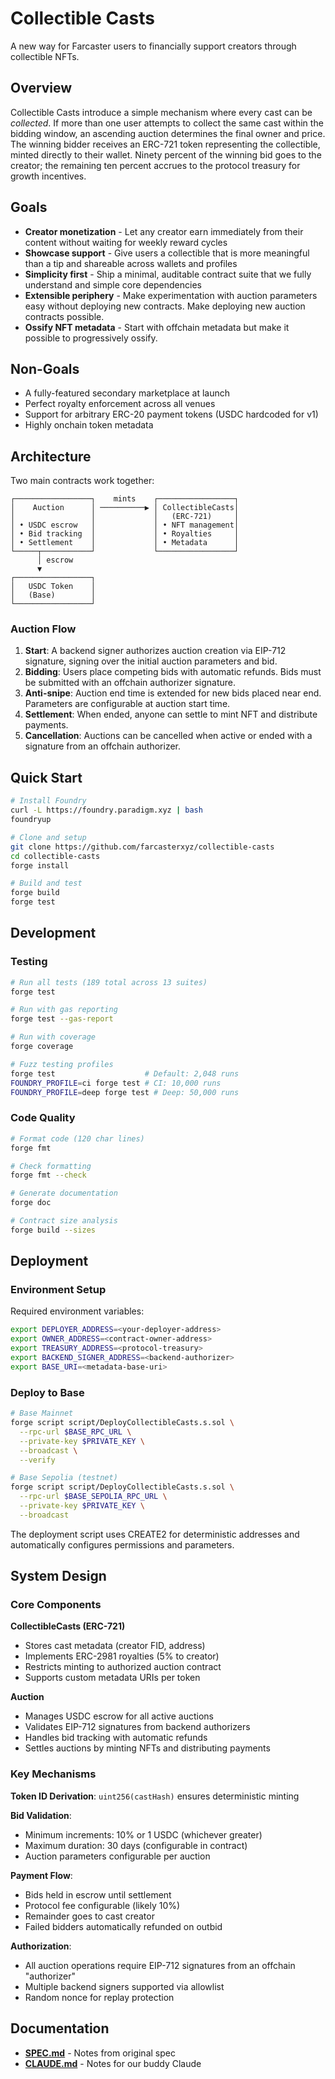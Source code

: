 # Collectible Casts

A new way for Farcaster users to financially support creators through collectible NFTs.

## Overview

Collectible Casts introduce a simple mechanism where every cast can be _collected_. If more than one user attempts to collect the same cast within the bidding window, an ascending auction determines the final owner and price. The winning bidder receives an ERC-721 token representing the collectible, minted directly to their wallet. Ninety percent of the winning bid goes to the creator; the remaining ten percent accrues to the protocol treasury for growth incentives.

## Goals

- **Creator monetization** - Let any creator earn immediately from their content without waiting for weekly reward cycles
- **Showcase support** - Give users a collectible that is more meaningful than a tip and shareable across wallets and profiles
- **Simplicity first** - Ship a minimal, auditable contract suite that we fully understand and simple core dependencies
- **Extensible periphery** - Make experimentation with auction parameters easy without deploying new contracts. Make deploying new auction contracts possible.
- **Ossify NFT metadata** - Start with offchain metadata but make it possible to progressively ossify.

## Non-Goals

- A fully-featured secondary marketplace at launch
- Perfect royalty enforcement across all venues
- Support for arbitrary ERC-20 payment tokens (USDC hardcoded for v1)
- Highly onchain token metadata

## Architecture

Two main contracts work together:

```
┌─────────────────┐    mints    ┌─────────────────┐
│    Auction      │ ──────────▶ │ CollectibleCasts│
│                 │             │   (ERC-721)     │
│ • USDC escrow   │             │ • NFT management│
│ • Bid tracking  │             │ • Royalties     │
│ • Settlement    │             │ • Metadata      │
└─────┬───────────┘             └─────────────────┘
      │ escrow
      ▼
┌─────────────────┐
│   USDC Token    │
│   (Base)        │
└─────────────────┘
```

### Auction Flow

1. **Start**: A backend signer authorizes auction creation via EIP-712 signature, signing over the initial auction parameters and bid.
2. **Bidding**: Users place competing bids with automatic refunds. Bids must be submitted with an offchain authorizer signature.
3. **Anti-snipe**: Auction end time is extended for new bids placed near end. Parameters are configurable at auction start time.
4. **Settlement**: When ended, anyone can settle to mint NFT and distribute payments.
5. **Cancellation**: Auctions can be cancelled when active or ended with a signature from an offchain authorizer.

## Quick Start

```bash
# Install Foundry
curl -L https://foundry.paradigm.xyz | bash
foundryup

# Clone and setup
git clone https://github.com/farcasterxyz/collectible-casts
cd collectible-casts
forge install

# Build and test
forge build
forge test
```

## Development

### Testing

```bash
# Run all tests (189 total across 13 suites)
forge test

# Run with gas reporting
forge test --gas-report

# Run with coverage
forge coverage

# Fuzz testing profiles
forge test                    # Default: 2,048 runs
FOUNDRY_PROFILE=ci forge test # CI: 10,000 runs
FOUNDRY_PROFILE=deep forge test # Deep: 50,000 runs
```

### Code Quality

```bash
# Format code (120 char lines)
forge fmt

# Check formatting
forge fmt --check

# Generate documentation
forge doc

# Contract size analysis
forge build --sizes
```

## Deployment

### Environment Setup

Required environment variables:

```bash
export DEPLOYER_ADDRESS=<your-deployer-address>
export OWNER_ADDRESS=<contract-owner-address>
export TREASURY_ADDRESS=<protocol-treasury>
export BACKEND_SIGNER_ADDRESS=<backend-authorizer>
export BASE_URI=<metadata-base-uri>
```

### Deploy to Base

```bash
# Base Mainnet
forge script script/DeployCollectibleCasts.s.sol \
  --rpc-url $BASE_RPC_URL \
  --private-key $PRIVATE_KEY \
  --broadcast \
  --verify

# Base Sepolia (testnet)
forge script script/DeployCollectibleCasts.s.sol \
  --rpc-url $BASE_SEPOLIA_RPC_URL \
  --private-key $PRIVATE_KEY \
  --broadcast
```

The deployment script uses CREATE2 for deterministic addresses and automatically configures permissions and parameters.

## System Design

### Core Components

**CollectibleCasts (ERC-721)**

- Stores cast metadata (creator FID, address)
- Implements ERC-2981 royalties (5% to creator)
- Restricts minting to authorized auction contract
- Supports custom metadata URIs per token

**Auction**

- Manages USDC escrow for all active auctions
- Validates EIP-712 signatures from backend authorizers
- Handles bid tracking with automatic refunds
- Settles auctions by minting NFTs and distributing payments

### Key Mechanisms

**Token ID Derivation**: `uint256(castHash)` ensures deterministic minting

**Bid Validation**:

- Minimum increments: 10% or 1 USDC (whichever greater)
- Maximum duration: 30 days (configurable in contract)
- Auction parameters configurable per auction

**Payment Flow**:

- Bids held in escrow until settlement
- Protocol fee configurable (likely 10%)
- Remainder goes to cast creator
- Failed bidders automatically refunded on outbid

**Authorization**:

- All auction operations require EIP-712 signatures from an offchain "authorizer"
- Multiple backend signers supported via allowlist
- Random nonce for replay protection

## Documentation

- **[SPEC.md](./SPEC.md)** - Notes from original spec
- **[CLAUDE.md](./CLAUDE.md)** - Notes for our buddy Claude

